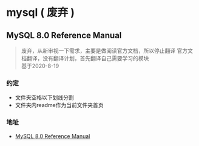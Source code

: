 # mysql ( 废弃 )

## MySQL 8.0 Reference Manual

> 废弃，从新审视一下需求，主要是做阅读官方文档，所以停止翻译
> 官方文档翻译，没有翻译计划，首先翻译自己需要学习的模块  
> 基于2020-8-19   

### 约定

- 文件夹空格以下划线分割
- 文件夹内readme作为当前文件夹首页


### 地址

- [MySQL 8.0 Reference Manual](Reference_Manual/README.md)
